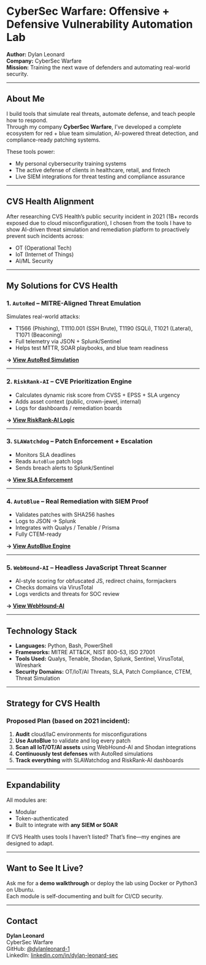 # CyberSec Warfare: Offensive + Defensive Vulnerability Automation Lab

**Author:** Dylan Leonard  
**Company:** CyberSec Warfare  
**Mission:** Training the next wave of defenders and automating real-world security.

---

## About Me

I build tools that simulate real threats, automate defense, and teach people how to respond.  
Through my company **CyberSec Warfare**, I’ve developed a complete ecosystem for red + blue team simulation, AI-powered threat detection, and compliance-ready patching systems.

These tools power:
- My personal cybersecurity training systems
- The active defense of clients in healthcare, retail, and fintech
- Live SIEM integrations for threat testing and compliance assurance

---

## CVS Health Alignment

After researching CVS Health’s public security incident in 2021 (1B+ records exposed due to cloud misconfiguration), I chosen from the tools I have to show AI-driven threat simulation and remediation platform to proactively prevent such incidents across:
- OT (Operational Tech)
- IoT (Internet of Things)
- AI/ML Security

---

## My Solutions for CVS Health

### 1. `AutoRed` – MITRE-Aligned Threat Emulation  
Simulates real-world attacks:
- T1566 (Phishing), T1110.001 (SSH Brute), T1190 (SQLi), T1021 (Lateral), T1071 (Beaconing)
- Full telemetry via JSON + Splunk/Sentinel
- Helps test MTTR, SOAR playbooks, and blue team readiness

**→ [View AutoRed Simulation](autored_perfect_final.html)**

---

### 2. `RiskRank-AI` – CVE Prioritization Engine  
- Calculates dynamic risk score from CVSS + EPSS + SLA urgency
- Adds asset context (public, crown-jewel, internal)
- Logs for dashboards / remediation boards

**→ [View RiskRank-AI Logic](riskrank_ai.html)**

---

### 3. `SLAWatchdog` – Patch Enforcement + Escalation  
- Monitors SLA deadlines
- Reads `AutoBlue` patch logs
- Sends breach alerts to Splunk/Sentinel

**→ [View SLA Enforcement](sla_watchdog.html)**

---

### 4. `AutoBlue` – Real Remediation with SIEM Proof  
- Validates patches with SHA256 hashes
- Logs to JSON → Splunk
- Integrates with Qualys / Tenable / Prisma
- Fully CTEM-ready

**→ [View AutoBlue Engine](autoblue.html)**

---

### 5. `WebHound-AI` – Headless JavaScript Threat Scanner  
- AI-style scoring for obfuscated JS, redirect chains, formjackers
- Checks domains via VirusTotal
- Logs verdicts and threats for SOC review

**→ [View WebHound-AI](webhound_ai.html)**

---

## Technology Stack

- **Languages:** Python, Bash, PowerShell
- **Frameworks:** MITRE ATT&CK, NIST 800-53, ISO 27001
- **Tools Used:** Qualys, Tenable, Shodan, Splunk, Sentinel, VirusTotal, Wireshark
- **Security Domains:** OT/IoT/AI Threats, SLA, Patch Compliance, CTEM, Threat Simulation

---

## Strategy for CVS Health

### Proposed Plan (based on 2021 incident):

1. **Audit** cloud/IaC environments for misconfigurations
2. **Use AutoBlue** to validate and log every patch
3. **Scan all IoT/OT/AI assets** using WebHound-AI and Shodan integrations
4. **Continuously test defenses** with AutoRed simulations
5. **Track everything** with SLAWatchdog and RiskRank-AI dashboards

---

## Expandability

All modules are:
- Modular
- Token-authenticated
- Built to integrate with **any SIEM or SOAR**

If CVS Health uses tools I haven’t listed? That’s fine—my engines are designed to adapt.

---

## Want to See It Live?

Ask me for a **demo walkthrough** or deploy the lab using Docker or Python3 on Ubuntu.  
Each module is self-documenting and built for CI/CD security.

---

## Contact

**Dylan Leonard**  
CyberSec Warfare  
GitHub: [@dylanleonard-1](https://github.com/dylanleonard-1)  
LinkedIn: [linkedin.com/in/dylan-leonard-sec](https://linkedin.com/in/dylan-leonard-sec)
